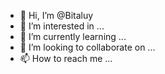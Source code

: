 - 👋 Hi, I’m @Bitaluy
- 👀 I’m interested in ...
- 🌱 I’m currently learning ...
- 💞️ I’m looking to collaborate on ...
- 📫 How to reach me ...

<!---
Bitaluy/Bitaluy is a ✨ special ✨ repository because its `README.md` (this file) appears on your GitHub profile.
You can click the Preview link to take a look at your changes.
--->
